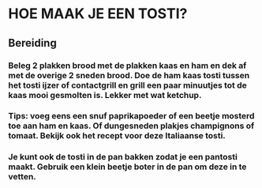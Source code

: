 # HOE MAAK JE EEN TOSTI?
## Bereiding
### Beleg 2 plakken brood met de plakken kaas en ham en dek af met de overige 2 sneden brood. Doe de ham kaas tosti tussen het tosti ijzer of contactgrill en grill een paar minuutjes tot de kaas mooi gesmolten is. Lekker met wat ketchup.
### Tips: voeg eens een snuf paprikapoeder of een beetje mosterd toe aan ham en kaas. Of dungesneden plakjes champignons of tomaat. Bekijk ook het recept voor deze Italiaanse tosti.

### Je kunt ook de tosti in de pan bakken zodat je een pantosti maakt. Gebruik een klein beetje boter in de pan om deze in te vetten.
